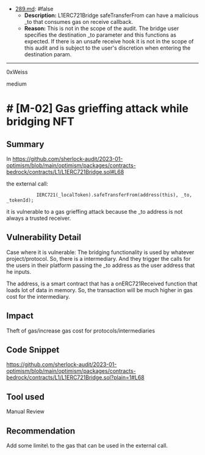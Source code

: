 
- [289.md](0-system-findings/1-processed/0-false/solidity/ERC721/289.md): #false
  - **Description:** L1ERC721Bridge safeTransferFrom can have a malicious _to that consumes gas on receive callback.
  - **Reason:** This is not in the scope of the audit. The bridge user specifies the destination _to parameter and this functions as expected. If there is an unsafe receive hook it is not in the scope of this audit and is subject to the user's discretion when entering the destination param.

---

0xWeiss

medium

# # [M-02] Gas grieffing attack while bridging NFT

## Summary

In
https://github.com/sherlock-audit/2023-01-optimism/blob/main/optimism/packages/contracts-bedrock/contracts/L1/L1ERC721Bridge.sol#L68

the external call:

               IERC721(_localToken).safeTransferFrom(address(this), _to, _tokenId);

it is vulnerable to a gas grieffing attack because the \_to address is not always a trusted receiver. 

## Vulnerability Detail
Case where it is vulnerable:
The bridging functionality is used by whatever project/protocol. So, there is a intermediary. And they trigger the calls for the users in their platform passing the \_to address as the user address that he inputs.

The address, is a smart contract that has a onERC721Received function that loads lot of data in memory. So, the transaction will be much higher in gas cost for the intermediary.

## Impact

Theft of gas/increase gas cost for protocols/intermediaries


## Code Snippet
https://github.com/sherlock-audit/2023-01-optimism/blob/main/optimism/packages/contracts-bedrock/contracts/L1/L1ERC721Bridge.sol?plain=1#L68


## Tool used 
Manual Review



## Recommendation

Add some limite\ to the gas that can be used in the external call.
